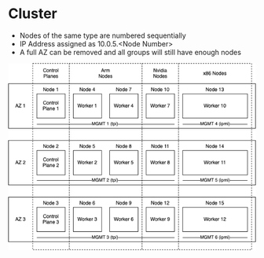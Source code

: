 # Cluster

- Nodes of the same type are numbered sequentially
- IP Address assigned as 10.0.5.\<Node Number\>
- A full AZ can be removed and all groups will still have enough nodes

![](img/cluster.png)
